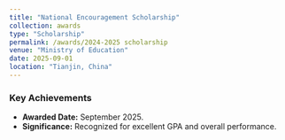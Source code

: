 ```yaml
---
title: "National Encouragement Scholarship"
collection: awards
type: "Scholarship"
permalink: /awards/2024-2025 scholarship
venue: "Ministry of Education"
date: 2025-09-01
location: "Tianjin, China"
---
```



### Key Achievements

* **Awarded Date:** September 2025.
* **Significance:** Recognized for excellent GPA and overall performance.
